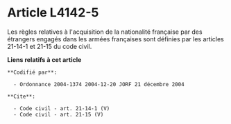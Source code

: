 # Article L4142-5

Les règles relatives à l'acquisition de la nationalité française par des étrangers engagés dans les armées françaises sont
définies par les articles 21-14-1 et 21-15 du code civil.

**Liens relatifs à cet article**

	**Codifié par**:

	  - Ordonnance 2004-1374 2004-12-20 JORF 21 décembre 2004

	**Cite**:

	  - Code civil - art. 21-14-1 (V)
	  - Code civil - art. 21-15 (V)
